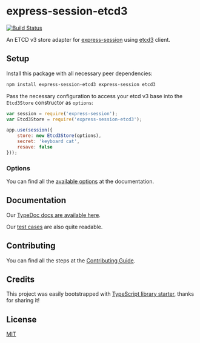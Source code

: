# express-session-etcd3

[![Build Status](https://travis-ci.org/jexia-com/express-session-etcd3.svg?branch=master)](https://travis-ci.org/jexia-com/express-session-etcd3)

An ETCD v3 store adapter for [express-session](https://github.com/expressjs/session) using [etcd3](https://github.com/mixer/etcd3) client.

## Setup

Install this package with all necessary peer dependencies:

```sh
npm install express-session-etcd3 express-session etcd3
```

Pass the necessary configuration to access your etcd v3 base into the `Etcd3Store` constructor as `options`:

```js
var session = require('express-session');
var Etcd3Store = require('express-session-etcd3');

app.use(session({
    store: new Etcd3Store(options),
    secret: 'keyboard cat',
    resave: false
}));
```

### Options

You can find all the [available options](https://jexia-com.github.io/express-session-etcd3/interfaces/etcd3storeoptions.html) at the documentation.

## Documentation

Our [TypeDoc docs are available here](https://jexia-com.github.io/express-session-etcd3/).

Our [test cases](https://github.com/jexia-com/express-session-etcd3/tree/master/test) are also quite readable.

## Contributing

You can find all the steps at the [Contributing Guide](https://github.com/jexia-com/express-session-etcd3/blob/master/CONTRIBUTING.md).

## Credits

This project was easily bootstrapped with [TypeScript library starter](https://github.com/alexjoverm/typescript-library-starter), thanks for sharing it!

## License

[MIT](https://github.com/jexia-com/express-session-etcd3/blob/master/LICENSE)
